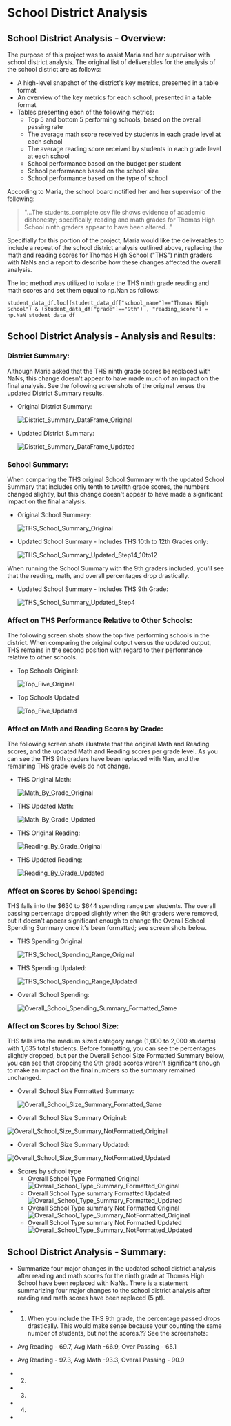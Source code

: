 # **School District Analysis**

##  **School District Analysis - Overview:** 
The purpose of this project was to assist Maria and her supervisor with school district analysis.  The original list of deliverables for the analysis of the school district are as follows: 
- A high-level snapshot of the district's key metrics, presented in a table format
- An overview of the key metrics for each school, presented in a table format
- Tables presenting each of the following metrics:
  - Top 5 and bottom 5 performing schools, based on the overall passing rate
  - The average math score received by students in each grade level at each school
  - The average reading score received by students in each grade level at each school
  - School performance based on the budget per student
  - School performance based on the school size 
  - School performance based on the type of school

According to Maria, the school board notified her and her supervisor of the following:

> "...The students_complete.csv file shows evidence of academic dishonesty; specifically, reading and math grades for Thomas High School ninth graders appear to have been altered..."

Specifially for this portion of the project, Maria would like the deliverables to include a repeat of the school district analysis outlined above, replacing the math and reading scores for Thomas High School ("THS") ninth graders with NaNs and a report to describe how these changes affected the overall analysis.

The loc method was utilized to isolate the THS ninth grade reading and math scores and set them equal to np.Nan as follows:

`student_data_df.loc[(student_data_df["school_name"]=="Thomas High School") & (student_data_df["grade"]=="9th") , "reading_score"] = np.NaN
student_data_df`

## **School District Analysis - Analysis and Results:** 

### **District Summary:**
Although Maria asked that the THS ninth grade scores be replaced with NaNs, this change doesn't appear to have made much of an impact on the final analysis. See the following screenshots of the original versus the updated District Summary results.  

- Original District Summary:
  
  ![District_Summary_DataFrame_Original](Resources/District_Summary_DataFrame_Original.PNG)
    
- Updated District Summary:  
    
  ![District_Summary_DataFrame_Updated](Resources/District_Summary_DataFrame_Updated.PNG)
    
### **School Summary:**
When comparing the THS original School Summary with the updated School Summary that includes only tenth to twelfth grade scores, the numbers changed slightly, but this change doesn't appear to have made a significant impact on the final analysis.
  
- Original School Summary:
  
  ![THS_School_Summary_Original](Resources/THS_School_Summary_Original.PNG) 
    
- Updated School Summary - Includes THS 10th to 12th Grades only:
   
  ![THS_School_Summary_Updated_Step14_10to12](Resources/THS_School_Summary_Updated_Step14_10to12.PNG) 
  
When running the School Summary with the 9th graders included, you'll see that the reading, math, and overall percentages drop drastically.

- Updated School Summary - Includes THS 9th Grade:

  ![THS_School_Summary_Updated_Step4](Resources/THS_School_Summary_Updated_Step4.PNG) 
    
### **Affect on THS Performance Relative to Other Schools:**
The following screen shots show the top five performing schools in the district.  When comparing the original output versus the updated output, THS remains in the second position with regard to their performance relative to other schools.

- Top Schools Original:

  ![Top_Five_Original](Resources/Top_Five_Original.PNG)

- Top Schools Updated
    
  ![Top_Five_Updated](Resources/Top_Five_Updated.PNG)
  
### **Affect on Math and Reading Scores by Grade:**
The following screen shots illustrate that the original Math and Reading scores, and the updated Math and Reading scores per grade level.  As you can see the THS 9th graders have been replaced with Nan, and the remaining THS grade levels do not change.

- THS Original Math:

  ![Math_By_Grade_Original](Resources/Math_By_Grade_Original.PNG)
  
- THS Updated Math:

  ![Math_By_Grade_Updated](Resources/Math_By_Grade_Updated.PNG)
  
- THS Original Reading:

  ![Reading_By_Grade_Original](Resources/Reading_By_Grade_Original.PNG)
  
- THS Updated Reading:
   
  ![Reading_By_Grade_Updated](Resources/Reading_By_Grade_Updated.PNG)
  
### **Affect on Scores by School Spending:**
THS falls into the $630 to $644 spending range per students.  The overall passing percentage dropped slightly when the 9th graders were removed, but it doesn't appear significant enough to change the Overall School Spending Summary once it's been formatted; see screen shots below.  

- THS Spending Original:

  ![THS_School_Spending_Range_Original](Resources/THS_School_Spending_Range_Original.PNG)
      
- THS Spending Updated:
      
  ![THS_School_Spending_Range_Updated](Resources/THS_School_Spending_Range_Updated.PNG)
  
- Overall School Spending:
  
  ![Overall_School_Spending_Summary_Formatted_Same](Resources/Overall_School_Spending_Summary_Formatted_Same.PNG)
  
     
### **Affect on Scores by School Size:**
THS falls into the medium sized category range (1,000 to 2,000 students) with 1,635 total students.  Before formatting, you can see the percentages slightly dropped, but per the Overall School Size Formatted Summary below, you can see that dropping the 9th grade scores weren't significant enough to make an impact on the final numbers so the summary remained unchanged.

- Overall School Size Formatted Summary:
      
  ![Overall_School_Size_Summary_Formatted_Same](Resources/Overall_School_Size_Summary_Formatted_Same.PNG)
    
- Overall School Size Summary Original:
      
 ![Overall_School_Size_Summary_NotFormatted_Original](Resources/Overall_School_Size_Summary_NotFormatted_Original.PNG)
    
- Overall School Size Summary Updated: 
      
 ![Overall_School_Size_Summary_NotFormatted_Updated](Resources/Overall_School_Size_Summary_NotFormatted_Updated.PNG)
 
  - Scores by school type
    - Overall School Type Formatted Original
      ![Overall_School_Type_Summary_Formatted_Original](Resources/Overall_School_Type_Summary_Formatted_Original.PNG)
    - Overall School Type summary Formatted Updated
      ![Overall_School_Type_Summary_Formatted_Updated](Resources/Overall_School_Type_Summary_Formatted_Updated.PNG)
    - Overall School Type summary Not Formatted Original
      ![Overall_School_Type_Summary_NotFormatted_Original](Resources/Overall_School_Type_Summary_NotFormatted_Original.PNG)
    - Overall School Type summary Not Formatted Updated 
      ![Overall_School_Type_Summary_NotFormatted_Updated](Resources/Overall_School_Type_Summary_NotFormatted_Updated.PNG) 

## School District Analysis - Summary: 
- Summarize four major changes in the updated school district analysis after reading and math scores for the ninth grade at Thomas High School have been replaced with NaNs. There is a statement summarizing four major changes to the school district analysis after reading and math scores have been replaced (5 pt).
- 1)  When you include the THS 9th grade, the percentage passed drops drastically.  This would make sense because your counting the same number of students, but not the scores.?? See the screenshots:  
- Avg Reading - 69.7, Avg Math -66.9, Over Passing - 65.1
- Avg Reading - 97.3, Avg Math -93.3, Overall Passing - 90.9
  
- 2)
- 3)
- 4)
-
